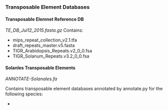 ### Transposable Element Databases

#### Transposable Elemnet Reference DB
*TE_DB_Jul12_2015.fasta.gz*
Contains:

* mips_repeat_collection_v2.1.tfa
* draft_repeats_master.v5.fasta
* TIGR_Arabidopsis_Repeats.v2_0_0.fsa
* TIGR_Solanum_Repeats.v3.2_0_0.fsa

#### Solanles Transposable Elements
*ANNOTATE-Solanales.fa*

Contains transposable element databases annotated by annotate.py for the following species:

* 
